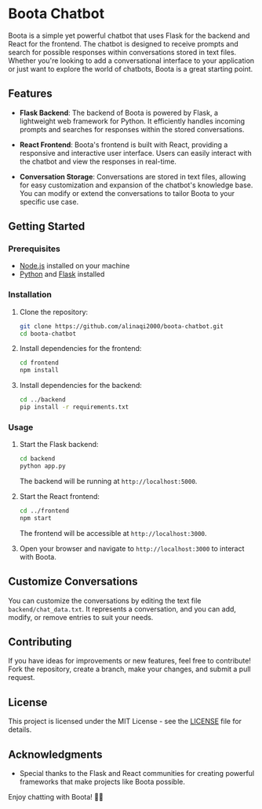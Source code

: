 # Boota Chatbot

Boota is a simple yet powerful chatbot that uses Flask for the backend and React for the frontend. The chatbot is designed to receive prompts and search for possible responses within conversations stored in text files. Whether you're looking to add a conversational interface to your application or just want to explore the world of chatbots, Boota is a great starting point.

## Features

- **Flask Backend**: The backend of Boota is powered by Flask, a lightweight web framework for Python. It efficiently handles incoming prompts and searches for responses within the stored conversations.

- **React Frontend**: Boota's frontend is built with React, providing a responsive and interactive user interface. Users can easily interact with the chatbot and view the responses in real-time.

- **Conversation Storage**: Conversations are stored in text files, allowing for easy customization and expansion of the chatbot's knowledge base. You can modify or extend the conversations to tailor Boota to your specific use case.

## Getting Started

### Prerequisites

- [Node.js](https://nodejs.org/) installed on your machine
- [Python](https://www.python.org/) and [Flask](https://flask.palletsprojects.com/) installed

### Installation

1. Clone the repository:

    ```bash
    git clone https://github.com/alinaqi2000/boota-chatbot.git
    cd boota-chatbot
    ```

2. Install dependencies for the frontend:

    ```bash
    cd frontend
    npm install
    ```

3. Install dependencies for the backend:

    ```bash
    cd ../backend
    pip install -r requirements.txt
    ```

### Usage

1. Start the Flask backend:

    ```bash
    cd backend
    python app.py
    ```

   The backend will be running at `http://localhost:5000`.

2. Start the React frontend:

    ```bash
    cd ../frontend
    npm start
    ```

   The frontend will be accessible at `http://localhost:3000`.

3. Open your browser and navigate to `http://localhost:3000` to interact with Boota.

## Customize Conversations

You can customize the conversations by editing the text file `backend/chat_data.txt`. It represents a conversation, and you can add, modify, or remove entries to suit your needs.

## Contributing

If you have ideas for improvements or new features, feel free to contribute! Fork the repository, create a branch, make your changes, and submit a pull request.

## License

This project is licensed under the MIT License - see the [LICENSE](LICENSE) file for details.

## Acknowledgments

- Special thanks to the Flask and React communities for creating powerful frameworks that make projects like Boota possible.

Enjoy chatting with Boota! 🤖💬